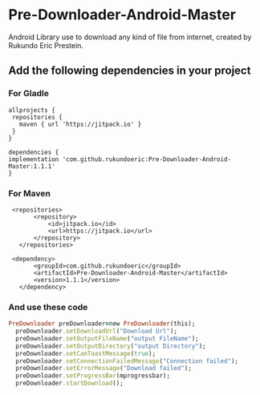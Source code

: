 # Pre-Downloader-Android-Master
Android Library use to download any kind of file from internet, created by Rukundo Eric Prestein.

## Add the following dependencies in your project

### For Gladle

```
allprojects {
 repositories {
   maven { url 'https://jitpack.io' }
 }
}
```

```
dependencies {
implementation 'com.github.rukundoeric:Pre-Downloader-Android-Master:1.1.1'
}
```

### For Maven
 
 ```
  <repositories>
		<repository>
		    <id>jitpack.io</id>
		    <url>https://jitpack.io</url>
		</repository>
	</repositories>
```

 ```
  <dependency>
	    <groupId>com.github.rukundoeric</groupId>
	    <artifactId>Pre-Downloader-Android-Master</artifactId>
	    <version>1.1.1</version>
	</dependency>
```

### And use these code

  ```ruby
  PreDownloader preDownloader=new PreDownloader(this);
    preDownloader.setDownloadUrl("Download Url");
    preDownloader.setOutputFileName("output FileName");
    preDownloader.setOutputDirectory("output Directory");
    preDownloader.setCanToastMessage(true); 
    preDownloader.setConnectionFailedMessage("Connection failed");
    preDownloader.setErrorMessage("Download failed");
    preDownloader.setProgressBar(mprogressbar); 
    preDownloader.startDownload();
```


  
  
